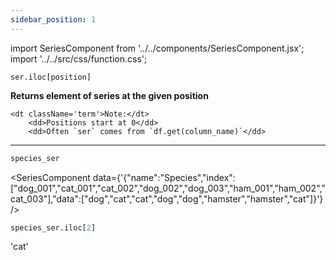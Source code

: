 ```yaml
---
sidebar_position: 1
---
```


import SeriesComponent from '../../components/SeriesComponent.jsx';
import '../../src/css/function.css';

<code>ser.iloc[position]</code>

<div className='base'>
    <p><strong>Returns element of series at the given position</strong></p>

    <dt className='term'>Note:</dt>
        <dd>Positions start at 0</dd>
        <dd>Often `ser` comes from `df.get(column_name)`</dd>
</div>

---

```python
species_ser
```

<SeriesComponent data={'{"name":"Species","index":["dog_001","cat_001","cat_002","dog_002","dog_003","ham_001","ham_002","cat_003"],"data":["dog","cat","cat","dog","dog","hamster","hamster","cat"]}'} />

```python
species_ser.iloc[2]
```
'cat'